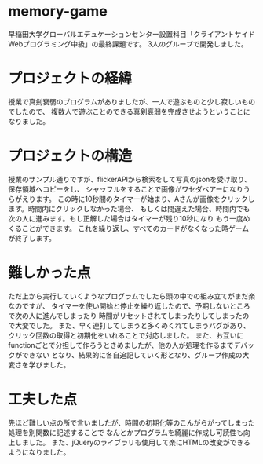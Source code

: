 # memory-game
早稲田大学グローバルエデュケーションセンター設置科目「クライアントサイドWebプログラミング中級」の最終課題です。
3人のグループで開発しました。

# プロジェクトの経緯
授業で真剣衰弱のプログラムがありましたが、一人で遊ぶものと少し寂しいものでしたので、
複数人で遊ぶことのできる真剣衰弱を完成させようということになりました。

# プロジェクトの構造
授業のサンプル通りですが、flickerAPIから検索をして写真のjsonを受け取り、保存領域へコピーをし、
シャッフルをすることで画像がワセダベアーになりうらがえります。
この時に10秒間のタイマーが始まり、Aさんが画像をクリックします。時間内にクリックしなかった場合、
もしくは間違えた場合、時間内でも次の人に進みます。もし正解した場合はタイマーが残り10秒になり
もう一度めくることができます。
これを繰り返し、すべてのカードがなくなった時ゲームが終了します。

# 難しかった点
ただ上から実行していくようなプログラムでしたら頭の中での組み立てがまだ楽なのですが、
タイマーを使い開始と停止を繰り返したので、予期しないところで次の人に進んでしまったり
時間がリセットされてしまったりしてしまったので大変でした。
また、早く連打してしまうと多くめくれてしまうバグがあり、クリック回数の取得と初期化をいれることで対応しました。
また、お互いにfunctionごとで分担して作ろうときめましたが、他の人が処理を作るまでデバックができない
となり、結果的に各自追記していく形となり、グループ作成の大変さを学びました。

# 工夫した点
先ほど難しい点の所で言いましたが、時間の初期化等のこんがらがってしまった処理を別関数に記述することで
なんとかプログラムを綺麗に作成し可読性も向上しました。
また、jQueryのライブラリも使用して楽にHTMLの改変ができるようになりました。
